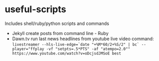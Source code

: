 # useful-scripts
Includes shell/ruby/python scripts and commands

- Jekyll create posts from command line - Ruby
- Dawn.tv run last news headlines from youtube live video command:  
``livestreamer --hls-live-edge=`date "+%M*60/2+%S/2" | bc` --player="ffplay -vf "setpts=.5*PTS" -af "atempo=2.0"" https://www.youtube.com/watch?v=oDcjsdJMSoE best``
